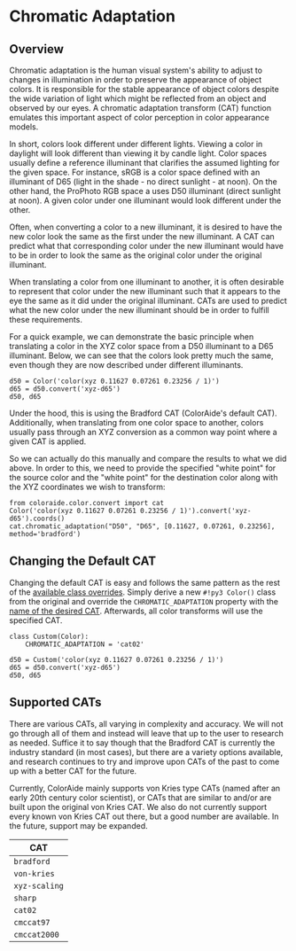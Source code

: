 # Chromatic Adaptation

## Overview

Chromatic adaptation is the human visual system's ability to adjust to changes in illumination in order to preserve the
appearance of object colors. It is responsible for the stable appearance of object colors despite the wide variation of
light which might be reflected from an object and observed by our eyes. A chromatic adaptation transform (CAT) function
emulates this important aspect of color perception in color appearance models.

In short, colors look different under different lights. Viewing a color in daylight will look different than viewing it
by candle light. Color spaces usually define a reference illuminant that clarifies the assumed lighting for the given
space. For instance, sRGB is a color space defined with an illuminant of D65 (light in the shade - no direct sunlight -
at noon). On the other hand, the ProPhoto RGB space a uses D50 illuminant (direct sunlight at noon). A given color under
one illuminant would look different under the other.

Often, when converting a color to a new illuminant, it is desired to have the new color look the same as the first under
the new illuminant. A CAT can predict what that corresponding color under the new illuminant would have to be in order
to look the same as the original color under the original illuminant.

When translating a color from one illuminant to another, it is often desirable to represent that color under the new
illuminant such that it appears to the eye the same as it did under the original illuminant. CATs are used to predict
what the new color under the new illuminant should be in order to fulfill these requirements.

For a quick example, we can demonstrate the basic principle when translating a color in the XYZ color space from a D50
illuminant to a D65 illuminant. Below, we can see that the colors look pretty much the same, even though they are now
described under different illuminants.

```color
d50 = Color('color(xyz 0.11627 0.07261 0.23256 / 1)')
d65 = d50.convert('xyz-d65')
d50, d65
```

Under the hood, this is using the Bradford CAT (ColorAide's default CAT). Additionally, when translating from one color
space to another, colors usually pass through an XYZ conversion as a common way point where a given CAT is applied.

So we can actually do this manually and compare the results to what we did above. In order to this, we need to provide
the specified "white point" for the source color and the "white point" for the destination color along with the XYZ
coordinates we wish to transform:

```color
from coloraide.color.convert import cat
Color('color(xyz 0.11627 0.07261 0.23256 / 1)').convert('xyz-d65').coords()
cat.chromatic_adaptation("D50", "D65", [0.11627, 0.07261, 0.23256], method='bradford')
```

## Changing the Default CAT

Changing the default CAT is easy and follows the same pattern as the rest of the
[available class overrides](./color.md#override-default-settings). Simply derive a new `#!py3 Color()` class from the
original and override the `CHROMATIC_ADAPTATION` property with the [name of the desired CAT](#supported-cats).
Afterwards, all color transforms will use the specified CAT.

```color
class Custom(Color):
    CHROMATIC_ADAPTATION = 'cat02'

d50 = Custom('color(xyz 0.11627 0.07261 0.23256 / 1)')
d65 = d50.convert('xyz-d65')
d50, d65
```

## Supported CATs

There are various CATs, all varying in complexity and accuracy. We will not go through all of them and instead will
leave that up to the user to research as needed. Suffice it to say though that the Bradford CAT is currently the
industry standard (in most cases), but there are a variety options available, and research continues to try and improve
upon CATs of the past to come up with a better CAT for the future.

Currently, ColorAide mainly supports von Kries type CATs (named after an early 20th century color scientist), or CATs
that are similar to and/or are built upon the original von Kries CAT. We also do not currently support every known von
Kries CAT out there, but a good number are available. In the future, support may be expanded.

CAT           |
------------- |
`bradford`    |
`von-kries`   |
`xyz-scaling` |
`sharp`       |
`cat02`       |
`cmccat97`    |
`cmccat2000`  |
